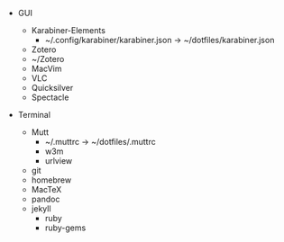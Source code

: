 - GUI
  - Karabiner-Elements
    - ~/.config/karabiner/karabiner.json -> ~/dotfiles/karabiner.json
  - Zotero
  - ~/Zotero
  - MacVim
  - VLC
  - Quicksilver
  - Spectacle

- Terminal
  - Mutt
    - ~/.muttrc -> ~/dotfiles/.muttrc
    - w3m
    - urlview
  - git
  - homebrew
  - MacTeX
  - pandoc
  - jekyll
    - ruby
    - ruby-gems

